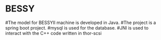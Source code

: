 # BESSY
#The model for BESSYII machine is developed in Java.
#The project is a spring boot project.
#mysql is used for the database.
#JNI is used to interact with the C++ code written in thor-scsi
